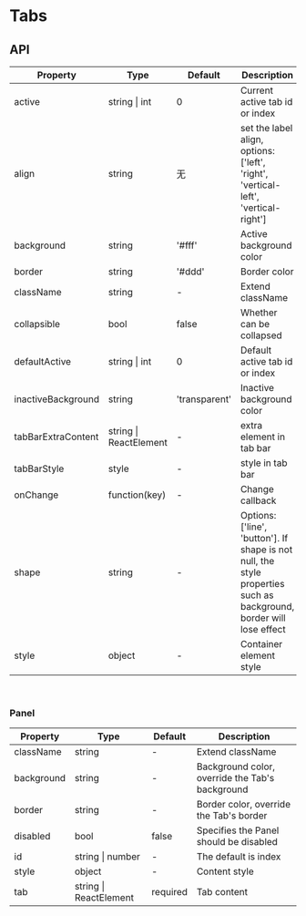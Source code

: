 # Tabs

<example />

## API

| Property | Type | Default | Description |
| --- | --- | --- | --- |
| active | string \| int | 0 | Current active tab id or index |
| align | string | 无 | set the label align, options: \['left', 'right', 'vertical-left', 'vertical-right'] |
| background | string | '#fff' | Active background color |
| border | string | '#ddd' | Border color |
| className | string | - | Extend className |
| collapsible | bool | false | Whether can be collapsed |
| defaultActive | string \| int | 0 | Default active tab id or index |
| inactiveBackground | string | 'transparent' | Inactive background color |
| tabBarExtraContent | string \| ReactElement | - | extra element in tab bar | 
| tabBarStyle | style | - | style in tab bar |
| onChange | function(key) | - | Change callback |
| shape | string | - | Options: \['line', 'button']. If shape is not null, the style properties such as background, border will lose effect |
| style | object | - | Container element style |

<br />

### Panel

| Property | Type | Default | Description |
| --- | --- | --- | --- |
| className | string | - | Extend className |
| background | string | - | Background color, override the Tab's background |
| border | string | - | Border color, override the Tab's border |
| disabled | bool | false | Specifies the Panel should be disabled |
| id | string \| number | - | The default is index |
| style | object | - | Content style |
| tab | string \| ReactElement | required | Tab content |
